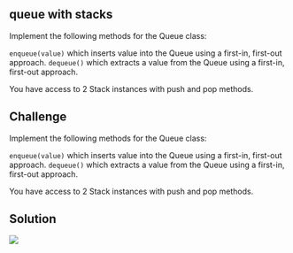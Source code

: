 ## queue with stacks

Implement the following methods for the Queue class:

`enqueue(value)` which inserts value into the Queue using a first-in, first-out approach.
`dequeue()` which extracts a value from the Queue using a first-in, first-out approach.

You have access to 2 Stack instances with push and pop methods.

## Challenge

Implement the following methods for the Queue class:

`enqueue(value)` which inserts value into the Queue using a first-in, first-out approach.
`dequeue()` which extracts a value from the Queue using a first-in, first-out approach.

You have access to 2 Stack instances with push and pop methods.

## Solution

![](assets/queue.jpg)
